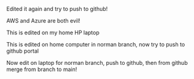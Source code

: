 Edited it again and try to push to github!


AWS and Azure are both evil!


This is edited on my home HP laptop


This is edited on home computer in norman branch, now try to push to
github portal

Now edit on laptop for norman branch, push to github, then from github merge from branch to main!
